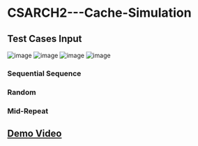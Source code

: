 # CSARCH2---Cache-Simulation
## Test Cases Input

![image](https://github.com/Wads01/CSARCH2---Cache-Simulation/assets/130729389/a3a1b660-f28d-432a-b4a1-f4977ec44f2a)
![image](https://github.com/Wads01/CSARCH2---Cache-Simulation/assets/130729389/37cdce57-0551-444d-8847-996317f1bdf0)
![image](https://github.com/Wads01/CSARCH2---Cache-Simulation/assets/130729389/3dd30297-040f-4d6a-8e58-688a6c76d6d2)
![image](https://github.com/Wads01/CSARCH2---Cache-Simulation/assets/130729389/f1d65994-70fd-4b87-bcba-59bec9fe178c)

### Sequential Sequence

### Random

### Mid-Repeat
  
## [Demo Video](https://www.youtube.com/watch?v=3pEerq1uPlE)
